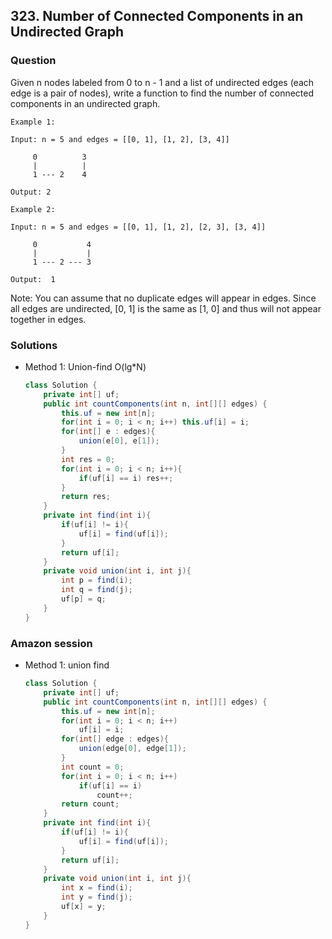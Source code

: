 ## 323. Number of Connected Components in an Undirected Graph

### Question
Given n nodes labeled from 0 to n - 1 and a list of undirected edges (each edge is a pair of nodes), write a function to find the number of connected components in an undirected graph.

```
Example 1:

Input: n = 5 and edges = [[0, 1], [1, 2], [3, 4]]

     0          3
     |          |
     1 --- 2    4 

Output: 2

Example 2:

Input: n = 5 and edges = [[0, 1], [1, 2], [2, 3], [3, 4]]

     0           4
     |           |
     1 --- 2 --- 3

Output:  1
```

Note:
You can assume that no duplicate edges will appear in edges. Since all edges are undirected, [0, 1] is the same as [1, 0] and thus will not appear together in edges.

### Solutions
* Method 1: Union-find O(lg*N)
	```Java
	class Solution {
		private int[] uf;
		public int countComponents(int n, int[][] edges) {
			this.uf = new int[n];
			for(int i = 0; i < n; i++) this.uf[i] = i;
			for(int[] e : edges){
				union(e[0], e[1]);
			}
			int res = 0;
			for(int i = 0; i < n; i++){
				if(uf[i] == i) res++;
			}
			return res;
		}
		private int find(int i){
			if(uf[i] != i){
				uf[i] = find(uf[i]);
			}
			return uf[i];
		}
		private void union(int i, int j){
			int p = find(i);
			int q = find(j);
			uf[p] = q;
		}
	}
	```

### Amazon session
* Method 1: union find
	```Java
	class Solution {
		private int[] uf;
		public int countComponents(int n, int[][] edges) {
			this.uf = new int[n];
			for(int i = 0; i < n; i++)
				uf[i] = i;
			for(int[] edge : edges){
				union(edge[0], edge[1]);
			}
			int count = 0;
			for(int i = 0; i < n; i++)
				if(uf[i] == i)
					count++;
			return count;
		}
		private int find(int i){
			if(uf[i] != i){
				uf[i] = find(uf[i]);
			}
			return uf[i];
		}
		private void union(int i, int j){
			int x = find(i);
			int y = find(j);
			uf[x] = y;
		}
	}
	```
